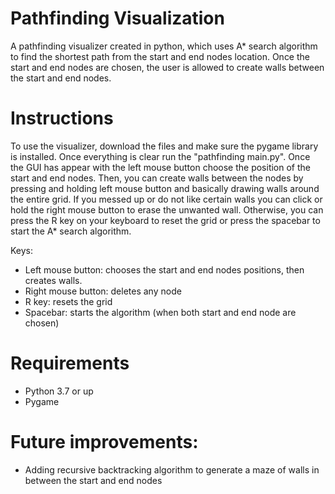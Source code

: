 # Pathfinding Visualization
A pathfinding visualizer created in python, which uses A* search algorithm to find the shortest path from the start and end nodes location. Once the start and end nodes are chosen, the user is allowed to create walls between the start and end nodes. 

# Instructions
To use the visualizer, download the files and make sure the pygame library is installed. Once everything is clear run the "pathfinding main.py". Once the GUI has appear with the left mouse button choose the position of the start and end nodes. Then, you can create walls between the nodes by pressing and holding left mouse button and basically drawing walls around the entire grid. If you messed up or do not like certain walls you can click or hold the right mouse button to erase the unwanted wall. Otherwise, you can press the R key on your keyboard to reset the grid or press the spacebar to start the A* search algorithm. 

Keys:
- Left mouse button: chooses the start and end nodes positions, then creates walls.
- Right mouse button: deletes any node
- R key: resets the grid
- Spacebar: starts the algorithm (when both start and end node are chosen)

# Requirements
- Python 3.7 or up
- Pygame

# Future improvements:
- Adding recursive backtracking algorithm to generate a maze of walls in between the start and end nodes
